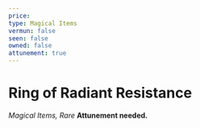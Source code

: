 ```yaml
---
price: 
type: Magical Items
vermun: false
seen: false
owned: false
attunement: true
---
```

# Ring of Radiant Resistance

*Magical Items, Rare* **Attunement needed.**